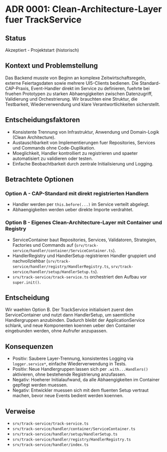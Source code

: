 # ADR 0001: Clean-Architecture-Layer fuer TrackService

## Status

Akzeptiert - Projektstart (historisch)

## Kontext und Problemstellung

Das Backend musste von Beginn an komplexe Zeitwirtschaftsregeln, externe Feiertagsdaten sowie mehrere UI5-Clients bedienen. Die Standard-CAP-Praxis, Event-Handler direkt im Service zu definieren, fuehrte bei fruehen Prototypen zu starken Abhaengigkeiten zwischen Datenzugriff, Validierung und Orchestrierung. Wir brauchten eine Struktur, die Testbarkeit, Wiederverwendung und klare Verantwortlichkeiten sicherstellt.

## Entscheidungsfaktoren

- Konsistente Trennung von Infrastruktur, Anwendung und Domain-Logik (Clean Architecture).
- Austauschbarkeit von Implementierungen fuer Repositories, Services und Commands ohne Code-Duplikation.
- Moeglichkeit, Handler kontrolliert zu registrieren und spaeter automatisiert zu validieren oder testen.
- Einfache Beobachtbarkeit durch zentrale Initialisierung und Logging.

## Betrachtete Optionen

### Option A - CAP-Standard mit direkt registrierten Handlern

- Handler werden per `this.before(...)` im Service verteilt abgelegt.
- Abhaengigkeiten werden ueber direkte Importe verdrahtet.

### Option B - Eigenes Clean-Architecture-Layer mit Container und Registry

- ServiceContainer baut Repositories, Services, Validatoren, Strategien, Factories und Commands auf (`srv/track-service/handler/container/ServiceContainer.ts`).
- HandlerRegistry und HandlerSetup registrieren Handler gruppiert und nachvollziehbar (`srv/track-service/handler/registry/HandlerRegistry.ts`, `srv/track-service/handler/setup/HandlerSetup.ts`).
- `srv/track-service/track-service.ts` orchestriert den Aufbau vor `super.init()`.

## Entscheidung

Wir waehlen Option B. Der TrackService initialisiert zuerst den ServiceContainer und nutzt dann HandlerSetup, um saemtliche Handlergruppen anzubinden. Dadurch bleibt der ApplicationService schlank, und neue Komponenten koennen ueber den Container eingebunden werden, ohne Aufrufer anzupassen.

## Konsequenzen

- Positiv: Saubere Layer-Trennung, konsistentes Logging via `logger.service*`, einfache Wiederverwendung in Tests.
- Positiv: Neue Handlergruppen lassen sich per `.with...Handlers()` aktivieren, ohne bestehende Registrierung anzufassen.
- Negativ: Hoeherer Initialaufwand, da alle Abhaengigkeiten im Container gepflegt werden muessen.
- Negativ: Entwickler muessen sich mit dem fluenten Setup vertraut machen, bevor neue Events bedient werden koennen.

## Verweise

- `srv/track-service/track-service.ts`
- `srv/track-service/handler/container/ServiceContainer.ts`
- `srv/track-service/handler/setup/HandlerSetup.ts`
- `srv/track-service/handler/registry/HandlerRegistry.ts`
- `srv/track-service/handler/index.ts`
